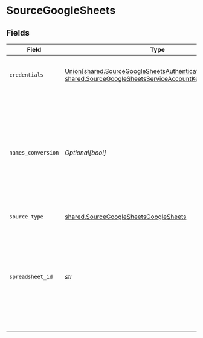 # SourceGoogleSheets


## Fields

| Field                                                                                                                                                                           | Type                                                                                                                                                                            | Required                                                                                                                                                                        | Description                                                                                                                                                                     | Example                                                                                                                                                                         |
| ------------------------------------------------------------------------------------------------------------------------------------------------------------------------------- | ------------------------------------------------------------------------------------------------------------------------------------------------------------------------------- | ------------------------------------------------------------------------------------------------------------------------------------------------------------------------------- | ------------------------------------------------------------------------------------------------------------------------------------------------------------------------------- | ------------------------------------------------------------------------------------------------------------------------------------------------------------------------------- |
| `credentials`                                                                                                                                                                   | [Union[shared.SourceGoogleSheetsAuthenticateViaGoogleOAuth, shared.SourceGoogleSheetsServiceAccountKeyAuthentication]](../../models/shared/sourcegooglesheetsauthentication.md) | :heavy_check_mark:                                                                                                                                                              | Credentials for connecting to the Google Sheets API                                                                                                                             |                                                                                                                                                                                 |
| `names_conversion`                                                                                                                                                              | *Optional[bool]*                                                                                                                                                                | :heavy_minus_sign:                                                                                                                                                              | Enables the conversion of column names to a standardized, SQL-compliant format. For example, 'My Name' -> 'my_name'. Enable this option if your destination is SQL-based.       |                                                                                                                                                                                 |
| `source_type`                                                                                                                                                                   | [shared.SourceGoogleSheetsGoogleSheets](../../models/shared/sourcegooglesheetsgooglesheets.md)                                                                                  | :heavy_check_mark:                                                                                                                                                              | N/A                                                                                                                                                                             |                                                                                                                                                                                 |
| `spreadsheet_id`                                                                                                                                                                | *str*                                                                                                                                                                           | :heavy_check_mark:                                                                                                                                                              | Enter the link to the Google spreadsheet you want to sync. To copy the link, click the 'Share' button in the top-right corner of the spreadsheet, then click 'Copy link'.       | https://docs.google.com/spreadsheets/d/1hLd9Qqti3UyLXZB2aFfUWDT7BG-arw2xy4HR3D-dwUb/edit                                                                                        |